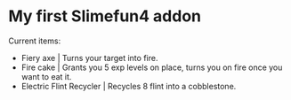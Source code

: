 # My first Slimefun4 addon
Current items:
- Fiery axe | Turns your target into fire.
- Fire cake | Grants you 5 exp levels on place, turns you on fire once you want to eat it.
- Electric Flint Recycler | Recycles 8 flint into a cobblestone.
